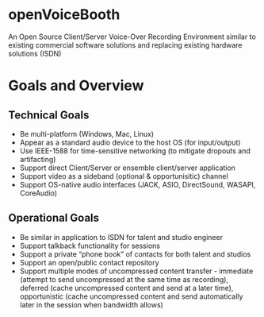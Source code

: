 # openVoiceBooth
An Open Source Client/Server Voice-Over Recording Environment similar to existing commercial software solutions and replacing existing hardware solutions (ISDN)

# Goals and Overview
## Technical Goals
+ Be multi-platform (Windows, Mac, Linux)
+ Appear as a standard audio device to the host OS (for input/output)
+ Use IEEE-1588 for time-sensitive networking (to mitigate dropouts and artifacting)
+ Support direct Client/Server or ensemble client/server application
+ Support video as a sideband (optional & opportunisitic) channel
+ Support OS-native audio interfaces (JACK, ASIO, DirectSound, WASAPI, CoreAudio)

## Operational Goals
+ Be similar in application to ISDN for talent and studio engineer
+ Support talkback functionality for sessions
+ Support a private “phone book” of contacts for both talent and studios
+ Support an open/public contact repository
+ Support multiple modes of uncompressed content transfer - immediate (attempt to send uncompressed at the same time as recording), deferred (cache uncompressed content and send at a later time), opportunistic (cache uncompressed content and send automatically later in the session when bandwidth allows)
